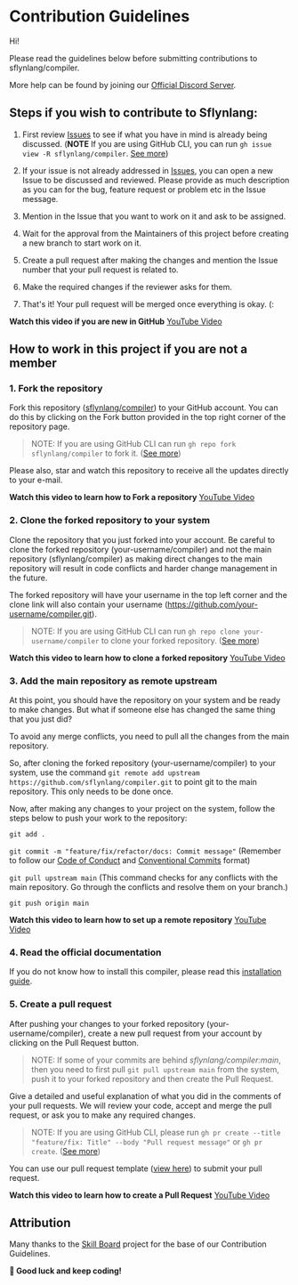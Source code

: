 # Contribution Guidelines

Hi!

Please read the guidelines below before submitting contributions to sflynlang/compiler.

More help can be found by joining our [Official Discord Server](https://discord.gg/XdeRFHt).

## Steps if you wish to contribute to Sflynlang:
1. First review [Issues](https://github.com/sflynlang/compiler/issues) to see if what you have in mind is already being discussed. (**NOTE** If you are using GitHub CLI, you can run `gh issue view -R sflynlang/compiler`. [See more](https://cli.github.com/manual/gh_issue_view))

2. If your issue is not already addressed in [Issues](https://github.com/sflynlang/compiler/issues), you can open a new Issue to be discussed and reviewed. Please provide as much description as you can for the bug, feature request or problem etc in the Issue message.

3. Mention in the Issue that you want to work on it and ask to be assigned.

4. Wait for the approval from the Maintainers of this project before creating a new branch to start work on it.

5. Create a pull request after making the changes and mention the Issue number that your pull request is related to.

6. Make the required changes if the reviewer asks for them.

7. That's it! Your pull request will be merged once everything is okay. (:

**Watch this video if you are new in GitHub** [YouTube Video](https://youtu.be/HbSjyU2vf6Y)

## How to work in this project if you are not a member

### 1. Fork the repository
Fork this repository ([sflynlang/compiler](https://github.com/sflynlang/conpiler)) to your GitHub account. You can do this by clicking on the Fork button provided in the top right corner of the repository page.

> NOTE: If you are using GitHub CLI can run `gh repo fork sflynlang/compiler` to fork it. ([See more](https://cli.github.com/manual/gh_repo_fork))

Please also, star and watch this repository to receive all the updates directly to your e-mail.

**Watch this video to learn how to Fork a repository** [YouTube Video](https://youtu.be/HbSjyU2vf6Y?t=101)

### 2. Clone the forked repository to your system
Clone the repository that you just forked into your account. Be careful to clone the forked repository (your-username/compiler) and not the main repository (sflynlang/compiler) as making direct changes to the main repository will result in code conflicts and harder change management in the future.

The forked repository will have your username in the top left corner and the clone link will also contain your username (https://github.com/your-username/compiler.git).

> NOTE: If you are using GitHub CLI can run `gh repo clone your-username/compiler` to clone your forked repository. ([See more](https://cli.github.com/manual/gh_repo_clone))

**Watch this video to learn how to clone a forked repository** [YouTube Video](https://youtu.be/HbSjyU2vf6Y?t=134)

### 3. Add the main repository as remote upstream
At this point, you should have the repository on your system and be ready to make changes. But what if someone else has changed the same thing that you just did?

To avoid any merge conflicts, you need to pull all the changes from the main repository.

So, after cloning the forked repository (your-username/compiler) to your system, use the command `git remote add upstream https://github.com/sflynlang/compiler.git` to point git to the main repository. This only needs to be done once.

Now, after making any changes to your project on the system, follow the steps below to push your work to the repository:

`git add .`

`git commit -m "feature/fix/refactor/docs: Commit message"` (Remember to follow our [Code of Conduct](./CODE_OF_CONDUCT.md) and [Conventional Commits](https://www.conventionalcommits.org/en/v1.0.0/) format)

`git pull upstream main` (This command checks for any conflicts with the main repository. Go through the conflicts and resolve them on your branch.)

`git push origin main`

**Watch this video to learn how to set up a remote repository** [YouTube Video](https://youtu.be/-zvHQXnBO6c)

### 4. Read the official documentation
If you do not know how to install this compiler, please read this [installation guide](https://github.com/sflynlang/compiler/wiki#installation).

### 5. Create a pull request
After pushing your changes to your forked repository (your-username/compiler), create a new pull request from your account by clicking on the Pull Request button.

> NOTE: If some of your commits are behind _sflynlang/compiler:main_, then you need to first pull `git pull upstream main` from the system, push it to your forked repository and then create the Pull Request.

Give a detailed and useful explanation of what you did in the comments of your pull requests. We will review your code, accept and merge the pull request, or ask you to make any required changes.

> NOTE: If you are using GitHub CLI, please run `gh pr create --title "feature/fix: Title" --body "Pull request message"` or `gh pr create`. ([See more](https://cli.github.com/manual/gh_pr_create))

You can use our pull request template ([view here](./.github/PULL_REQUEST_TEMPLATE.md)) to submit your pull request.

**Watch this video to learn how to create a Pull Request** [YouTube Video](https://youtu.be/HbSjyU2vf6Y?t=297)

## Attribution
Many thanks to the [Skill Board](https://github.com/devscollab/skill-board) project for the base of our Contribution Guidelines.

**🎉 Good luck and keep coding!**
